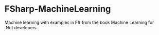 # FSharp-MachineLearning
Machine learning with examples in F# from the book Machine Learning for .Net developers.
